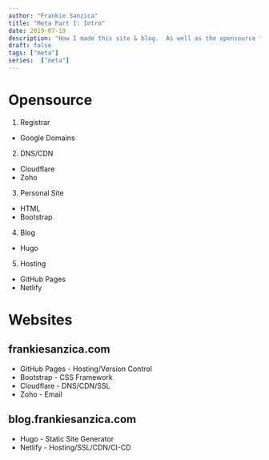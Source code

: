 ```yaml
---
author: "Frankie Sanzica"
title: "Meta Part I: Intro"
date: 2019-07-19
description: "How I made this site & blog.  As well as the opensource tools used."
draft: false
tags: ["meta"]
series:  ["meta"]
---
```


# Opensource

1. Registrar
  * Google Domains
2. DNS/CDN
  * Cloudflare
  * Zoho
3. Personal Site
  * HTML
  * Bootstrap
4. Blog 
  * Hugo  
5. Hosting
  * GitHub Pages
  * Netlify

# Websites

## frankiesanzica.com

* GitHub Pages - Hosting/Version Control
* Bootstrap - CSS Framework
* Cloudflare - DNS/CDN/SSL
* Zoho - Email

## blog.frankiesanzica.com

* Hugo - Static Site Generator
* Netlify - Hosting/SSL/CDN/CI-CD